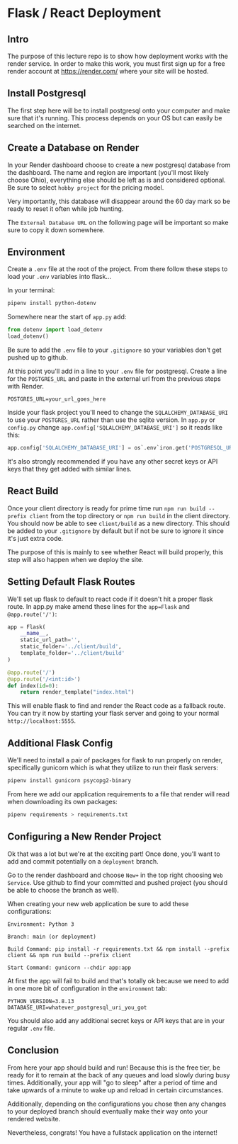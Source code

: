 # Flask / React Deployment

## Intro

The purpose of this lecture repo is to show how deployment works with the render service. In order to make this work, you must first sign up for a free render account at https://render.com/ where your site will be hosted.

## Install Postgresql

The first step here will be to install postgresql onto your computer and make sure that it's running. This process depends on your OS but can easily be searched on the internet.

## Create a Database on Render

In your Render dashboard choose to create a new postgresql database from the dashboard. The name and region are important (you'll most likely choose Ohio), everything else should be left as is and considered optional. Be sure to select `hobby project` for the pricing model.

Very importantly, this database will disappear around the 60 day mark so be ready to reset it often while job hunting.

The `External Database URL` on the following page will be important so make sure to copy it down somewhere.

## Environment

Create a `.env` file at the root of the project. From there follow these steps to load your `.env` variables into flask...

In your terminal:

```bash
pipenv install python-dotenv
```

Somewhere near the start of `app.py` add:

```python
from dotenv import load_dotenv
load_dotenv()
```

Be sure to add the `.env` file to your `.gitignore` so your variables don't get pushed up to github.

At this point you'll add in a line to your `.env` file for postgresql. Create a line for the `POSTGRES_URL` and paste in the external url from the previous steps with Render.

```env
POSTGRES_URL=your_url_goes_here
```

Inside your flask project you'll need to change the `SQLALCHEMY_DATABASE_URI` to use your `POSTGRES_URL` rather than use the sqlite version. In `app.py` or `config.py` change `app.config['SQLALCHEMY_DATABASE_URI']` so it reads like this:

```python
app.config['SQLALCHEMY_DATABASE_URI'] = os`.env`iron.get('POSTGRESQL_URL')
```

It's also strongly recommended if you have any other secret keys or API keys that they get added with similar lines.

## React Build

Once your client directory is ready for prime time run `npm run build --prefix client` from the top directory or `npm run build` in the client directory. You should now be able to see `client/build` as a new directory. This should be added to your `.gitignore` by default but if not be sure to ignore it since it's just extra code.

The purpose of this is mainly to see whether React will build properly, this step will also happen when we deploy the site.

## Setting Default Flask Routes

We'll set up flask to default to react code if it doesn't hit a proper flask route. In app.py make amend these lines for the `app=Flask` and `@app.route('/')`:

```python
app = Flask(
    __name__,
    static_url_path='',
    static_folder='../client/build',
    template_folder='../client/build'
)

@app.route('/')
@app.route('/<int:id>')
def index(id=0):
    return render_template("index.html")
```

This will enable flask to find and render the React code as a fallback route. You can try it now by starting your flask server and going to your normal `http://localhost:5555`.

## Additional Flask Config #####

We'll need to install a pair of packages for flask to run properly on render, specifically gunicorn which is what they utilize to run their flask servers:

```bash
pipenv install gunicorn psycopg2-binary
```

From here we add our application requirements to a file that render will read when downloading its own packages:

```bash
pipenv requirements > requirements.txt
```

## Configuring a New Render Project

Ok that was a lot but we're at the exciting part! Once done, you'll want to add and commit potentially on a `deployment` branch.

Go to the render dashboard and choose `New+` in the top right choosing `Web Service`. Use github to find your committed and pushed project (you should be able to choose the branch as well).

When creating your new web application be sure to add these configurations:

```
Environment: Python 3

Branch: main (or deployment)

Build Command: pip install -r requirements.txt && npm install --prefix client && npm run build --prefix client

Start Command: gunicorn --chdir app:app
```

At first the app will fail to build and that's totally ok because we need to add in one more bit of configuration in the `environment` tab:

```
PYTHON_VERSION=3.8.13
DATABASE_URI=whatever_postgresql_uri_you_got
```

You should also add any additional secret keys or API keys that are in your regular `.env` file.

## Conclusion

From here your app should build and run! Because this is the free tier, be ready for it to remain at the back of any queues and load slowly during busy times. Additionally, your app will "go to sleep" after a period of time and take upwards of a minute to wake up and reload in certain circumstances.

Additionally, depending on the configurations you chose then any changes to your deployed branch should eventually make their way onto your rendered website.

Nevertheless, congrats! You have a fullstack application on the internet!